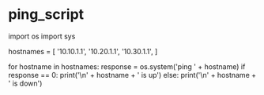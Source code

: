 # ping_script
import os
import sys

hostnames = [
    '10.10.1.1',
    '10.20.1.1',
    '10.30.1.1',
]

for hostname in hostnames:
    response = os.system('ping ' + hostname)
    if response == 0:
        print('\n' + hostname + ' is up')
    else:
        print('\n' + hostname + ' is down')
